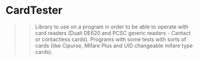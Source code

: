 # CardTester
>> Library to use on a program in order to be able to operate with card readers (Duali DE620 and PCSC gereric readers - Cantact or contactless cards).
>> Programs with some tests with sorts of cards (like Cipurse, Mifare Plus and UID changeable mifare type cards).
